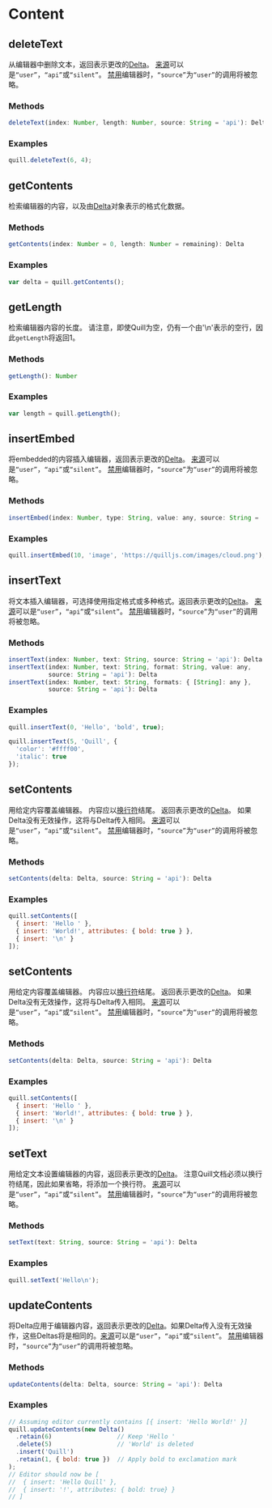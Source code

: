 # Content
## deleteText
从编辑器中删除文本，返回表示更改的[Delta](https://quilljs.com/guides/designing-the-delta-format/)。 [来源](https://quilljs.com/docs/api/#events)可以是`“user”`，`“api”`或`“silent”`。 [禁用](https://quilljs.com/docs/api/#disable)编辑器时，`“source”`为`“user”`的调用将被忽略。

### Methods
```javascript
deleteText(index: Number, length: Number, source: String = 'api'): Delta
```

### Examples
```javascript
quill.deleteText(6, 4);
```

## getContents
检索编辑器的内容，以及由[Delta](https://quilljs.com/guides/designing-the-delta-format/)对象表示的格式化数据。

### Methods
```javascript
getContents(index: Number = 0, length: Number = remaining): Delta
```

### Examples
```javascript
var delta = quill.getContents();
```

## getLength
检索编辑器内容的长度。 请注意，即使Quill为空，仍有一个由'\n'表示的空行，因此`getLength`将返回1。

### Methods
```javascript
getLength(): Number
```

### Examples
```javascript
var length = quill.getLength();
```

## insertEmbed
将embedded的内容插入编辑器，返回表示更改的[Delta](https://quilljs.com/guides/designing-the-delta-format/)。 [来源](https://quilljs.com/docs/api/#events)可以是`“user”`，`“api”`或`“silent”`。 [禁用](https://quilljs.com/docs/api/#disable)编辑器时，`“source”`为`“user”`的调用将被忽略。

### Methods
```javascript
insertEmbed(index: Number, type: String, value: any, source: String = 'api'): Delta
```

### Examples
```javascript
quill.insertEmbed(10, 'image', 'https://quilljs.com/images/cloud.png');
```

## insertText
将文本插入编辑器，可选择使用指定格式或多种格式。返回表示更改的[Delta](https://quilljs.com/guides/designing-the-delta-format/)。 [来源](https://quilljs.com/docs/api/#events)可以是`“user”`，`“api”`或`“silent”`。 [禁用](https://quilljs.com/docs/api/#disable)编辑器时，`“source”`为`“user”`的调用将被忽略。

### Methods
```javascript
insertText(index: Number, text: String, source: String = 'api'): Delta
insertText(index: Number, text: String, format: String, value: any,
           source: String = 'api'): Delta
insertText(index: Number, text: String, formats: { [String]: any },
           source: String = 'api'): Delta
```

### Examples
```javascript
quill.insertText(0, 'Hello', 'bold', true);

quill.insertText(5, 'Quill', {
  'color': '#ffff00',
  'italic': true
});
```

## setContents
用给定内容覆盖编辑器。 内容应以[换行符](https://quilljs.com/docs/delta/#line-formatting)结尾。 返回表示更改的[Delta](https://quilljs.com/guides/designing-the-delta-format/)。 如果Delta没有无效操作，这将与Delta传入相同。 [来源](https://quilljs.com/docs/api/#events)可以是`“user”`，`“api”`或`“silent”`。 [禁用](https://quilljs.com/docs/api/#disable)编辑器时，`“source”`为`“user”`的调用将被忽略。

### Methods
```javascript
setContents(delta: Delta, source: String = 'api'): Delta
```

### Examples
```javascript
quill.setContents([
  { insert: 'Hello ' },
  { insert: 'World!', attributes: { bold: true } },
  { insert: '\n' }
]);
```

## setContents
用给定内容覆盖编辑器。 内容应以[换行符](https://quilljs.com/docs/delta/#line-formatting)结尾。 返回表示更改的[Delta](https://quilljs.com/guides/designing-the-delta-format/)。 如果Delta没有无效操作，这将与Delta传入相同。 [来源](https://quilljs.com/docs/api/#events)可以是`“user”`，`“api”`或`“silent”`。 [禁用](https://quilljs.com/docs/api/#disable)编辑器时，`“source”`为`“user”`的调用将被忽略。

### Methods
```javascript
setContents(delta: Delta, source: String = 'api'): Delta
```

### Examples
```javascript
quill.setContents([
  { insert: 'Hello ' },
  { insert: 'World!', attributes: { bold: true } },
  { insert: '\n' }
]);
```

## setText
用给定文本设置编辑器的内容，返回表示更改的[Delta](https://quilljs.com/guides/designing-the-delta-format/)。 注意Quill文档必须以换行符结尾，因此如果省略，将添加一个换行符。 [来源](https://quilljs.com/docs/api/#events)可以是`“user”`，`“api”`或`“silent”`。 [禁用](https://quilljs.com/docs/api/#disable)编辑器时，`“source”`为`“user”`的调用将被忽略。

### Methods
```javascript
setText(text: String, source: String = 'api'): Delta
```

### Examples
```javascript
quill.setText('Hello\n');
```

## updateContents
将Delta应用于编辑器内容，返回表示更改的[Delta](https://quilljs.com/guides/designing-the-delta-format/)。如果Delta传入没有无效操作，这些Deltas将是相同的。[来源](https://quilljs.com/docs/api/#events)可以是`“user”`，`“api”`或`“silent”`。 [禁用](https://quilljs.com/docs/api/#disable)编辑器时，`“source”`为`“user”`的调用将被忽略。

### Methods
```javascript
updateContents(delta: Delta, source: String = 'api'): Delta
```

### Examples
```javascript
// Assuming editor currently contains [{ insert: 'Hello World!' }]
quill.updateContents(new Delta()
  .retain(6)                  // Keep 'Hello '
  .delete(5)                  // 'World' is deleted
  .insert('Quill')
  .retain(1, { bold: true })  // Apply bold to exclamation mark
);
// Editor should now be [
//  { insert: 'Hello Quill' },
//  { insert: '!', attributes: { bold: true} }
// ]
```